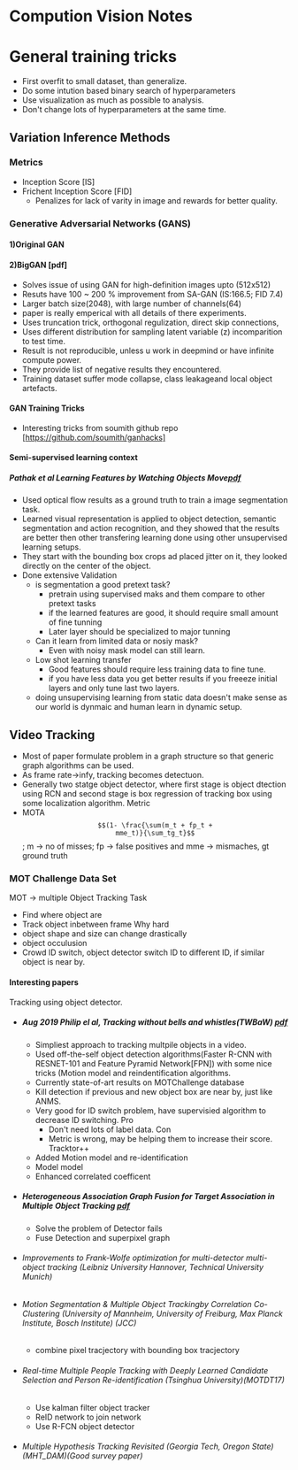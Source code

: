# Compution Vision Notes

# General training tricks
+ First overfit to small dataset, than generalize.
+ Do some intution based binary search of hyperparameters
+ Use visualization as much as possible to analysis.
+ Don't change lots of hyperparameters at the same time.


## Variation Inference Methods

### Metrics
+ Inception Score [IS]
+ Frichent Inception Score [FID]
  - Penalizes for lack of varity in image and rewards for better quality.

### Generative Adversarial Networks (GANS)
#### 1)Original GAN

#### 2)BigGAN [pdf]
+ Solves issue of using GAN for high-definition images upto (512x512)
+ Resuts have 100 ~ 200 % improvement from SA-GAN (IS:166.5; FID 7.4)
+ Larger batch size(2048), with large number of channels(64)
+ paper is really emperical with all details of there experiments.
+ Uses truncation trick, orthogonal regulization, direct skip connections, 
+ Uses different distribution for sampling latent variable (z) incomparition to test time.
+ Result is not reproducible, unless u work in deepmind or have infinite compute power.
+ They provide list of negative results they encountered.
+ Training dataset suffer mode collapse, class leakageand local object artefacts.

#### GAN Training Tricks
+ Interesting tricks from soumith github repo [https://github.com/soumith/ganhacks]


#### Semi-supervised learning context
##### Pathak et al Learning Features by Watching Objects Move[pdf](https://people.eecs.berkeley.edu/~pathak/papers/cvpr17.pdf)
+ Used optical flow results as a ground truth to train a image segmentation task.
+ Learned visual representation is applied to object detection, semantic segmentation and action recognition, and they showed that the results are better then other transfering learning done using other unsupervised learning setups.
+ They start with the bounding box crops ad placed jitter on it, they looked directly on the center of the object.
+ Done extensive Validation 
  + is segmentation a good pretext task?
    + pretrain using supervised maks and them compare to other pretext tasks
    + if the learned features are good, it should require small amount of fine tunning
    + Later layer should be specialized to major tunning
  + Can it learn from limited data or nosiy mask?
    + Even with noisy mask model can still learn.
  + Low shot learning transfer
    + Good features should require less training data to fine tune.
    + if you have less data you get better results if you freeeze initial layers and only tune last two layers.
  + doing unsupervising learning from static data doesn't make sense as our world is dynmaic and human learn in dynamic setup.
   
  


## Video Tracking

+ Most of paper formulate problem in a graph structure so that generic graph algorithms can be used.
+ As frame rate->infy, tracking becomes detectuon.
+ Generally two statge object detector, where first stage is object dtection using RCN and second stage is box regression of tracking box using some localization algorithm.
Metric
+ MOTA <code>$$(1- \frac{\sum(m_t + fp_t + mme_t)}{\sum_tg_t}$$</code>; m -> no of misses; fp -> false positives and mme -> mismaches, gt ground truth



### MOT Challenge Data Set
MOT -> multiple Object Tracking
Task
+ Find where object are
+ Track object inbetween frame
Why hard
+ object shape and size can change drastically
+ object occulusion
+ Crowd ID switch, object detector switch ID to different ID, if similar object is near by.

#### Interesting papers

Tracking using object detector.

+ ##### Aug 2019 Philip el al, Tracking without bells and whistles(TWBaW) [pdf](https://arxiv.org/pdf/1903.05625.pdf)
  + Simpliest approach to tracking multpile objects in a video.
  + Used off-the-self object detection algorithms(Faster R-CNN with RESNET-101 and Feature Pyramid Network[FPN]) with some nice tricks (Motion model and reindentification algorithms.
  + Currently state-of-art results on MOTChallenge database
  + Kill detection if previous and new object box are near by, just like ANMS.
  + Very good for ID switch problem, have supervisied algorithm to decrease ID switching.
  Pro
    + Don't need lots of label data.
  Con
    + Metric is wrong, may be helping them to increase their score.
  Tracktor++
  + Added Motion model and re-identification 
  + Model model
  + Enhanced correlated coefficent

+ ##### Heterogeneous Association Graph Fusion for Target Association in Multiple Object Tracking [pdf](https://ieeexplore.ieee.org/stamp/stamp.jsp?tp=&arnumber=8540450&tag=1)
  + Solve the problem of Detector fails
  + Fuse Detection and superpixel graph
+ ###### Improvements to Frank-Wolfe optimization for multi-detector multi-object tracking (Leibniz University Hannover, Technical University Munich)
+ ###### Motion Segmentation & Multiple Object Trackingby Correlation Co-Clustering (University of Mannheim, University of Freiburg, Max Planck Institute, Bosch Institute) (JCC)
  + combine pixel tracjectory with bounding box tracjectory
+ ###### Real-time Multiple People Tracking with Deeply Learned Candidate Selection and Person Re-identification (Tsinghua University)(MOTDT17)
  + Use kalman filter object tracker
  + ReID network to join network
  + Use R-FCN object detector
+ ###### Multiple Hypothesis Tracking Revisited (Georgia Tech, Oregon State)(MHT_DAM)(Good survey paper)





